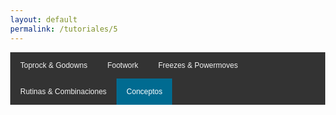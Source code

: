 ```yaml
---
layout: default
permalink: /tutoriales/5
---
```


<html>
<head>
<meta name="viewport" content="width=device-width, initial-scale=1">
<style>
body {
  margin: 0;
  font-family: Arial, Helvetica, sans-serif;
}
.topnav {
  overflow: hidden;
  background-color: #333;
}
.topnav a {
  float: left;
  color: #f2f2f2;
  text-align: center;
  padding: 14px 16px;
  text-decoration: none;
  font-size: 12px;
}
.topnav a:hover {
  background-color: #ddd;
  color: black;
}
.topnav a.active {
  background-color: #006b91;
  color: white;
}
</style>
</head>
<body>

<div class="topnav">
  <a href="1">Toprock & Godowns</a>
  <a href="2">Footwork</a>
  <a href="3">Freezes & Powermoves</a>
  <a href="4">Rutinas & Combinaciones</a>
  <a class="active" href="5">Conceptos</a>
</div>

<div style="padding-left:16px">
 
</div>

</body>
</html>